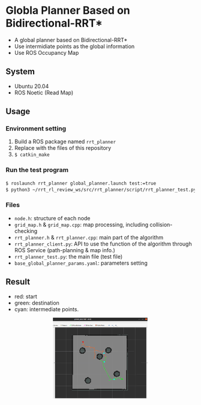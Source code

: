 # Globla Planner Based on Bidirectional-RRT*

+ A global planner based on Bidirectional-RRT*
+ Use intermidiate points as the global information
+ Use ROS Occupancy Map

## System

+ Ubuntu 20.04
+ ROS Noetic (Read Map)

## Usage

### Environment setting

1. Build a ROS package named `rrt_planner`
2. Replace with the files of this repository
3. `$ catkin_make`

### Run the test program

```bash
$ roslaunch rrt_planner global_planner.launch test:=true
$ python3 ~/rrt_rl_review_ws/src/rrt_planner/script/rrt_planner_test.py --planner
```

### Files

+ `node.h`: structure of each node
+ `grid_map.h` & `grid_map.cpp`: map processing, including collision-checking
+ `rrt_planner.h` & `rrt_planner.cpp`: main part of the algorithm
+ `rrt_planner_client.py`: API to use the function of the algorithm through ROS Service (path-planning & map info.) 
+ `rrt_planner_test.py`: the main file (test file)
+ `base_global_planner_params.yaml`: parameters setting

## Result

+ red: start
+ green: destination
+ cyan: intermediate points.

<p align=center>
  <img width="50%" src=https://github.com/yiyunevin/Globla-Planner/blob/main/maps/stage_1/global_planning_result.png?raw=true>
</p>
